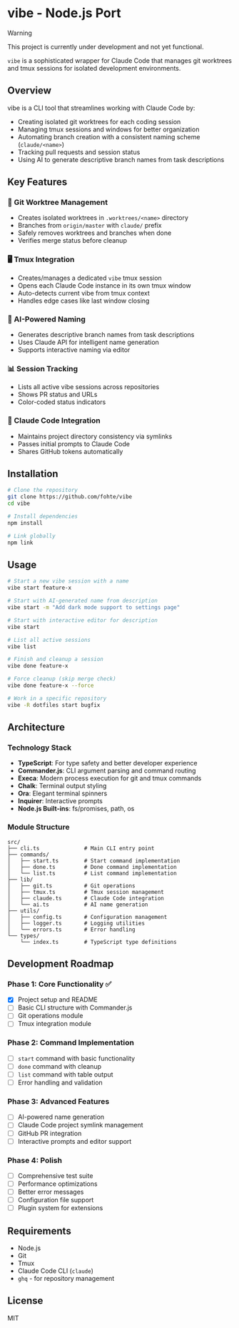 # vibe - Node.js Port

> [!WARNING]
> This project is currently under development and not yet functional.

`vibe` is a sophisticated wrapper for Claude Code that manages git worktrees and tmux sessions for isolated development environments.

## Overview

vibe is a CLI tool that streamlines working with Claude Code by:

- Creating isolated git worktrees for each coding session
- Managing tmux sessions and windows for better organization
- Automating branch creation with a consistent naming scheme (`claude/<name>`)
- Tracking pull requests and session status
- Using AI to generate descriptive branch names from task descriptions

## Key Features

### 🌳 Git Worktree Management

- Creates isolated worktrees in `.worktrees/<name>` directory
- Branches from `origin/master` with `claude/` prefix
- Safely removes worktrees and branches when done
- Verifies merge status before cleanup

### 🖥️ Tmux Integration

- Creates/manages a dedicated `vibe` tmux session
- Opens each Claude Code instance in its own tmux window
- Auto-detects current vibe from tmux context
- Handles edge cases like last window closing

### 🤖 AI-Powered Naming

- Generates descriptive branch names from task descriptions
- Uses Claude API for intelligent name generation
- Supports interactive naming via editor

### 📊 Session Tracking

- Lists all active vibe sessions across repositories
- Shows PR status and URLs
- Color-coded status indicators

### 🔗 Claude Code Integration

- Maintains project directory consistency via symlinks
- Passes initial prompts to Claude Code
- Shares GitHub tokens automatically

## Installation

```bash
# Clone the repository
git clone https://github.com/fohte/vibe
cd vibe

# Install dependencies
npm install

# Link globally
npm link
```

## Usage

```bash
# Start a new vibe session with a name
vibe start feature-x

# Start with AI-generated name from description
vibe start -m "Add dark mode support to settings page"

# Start with interactive editor for description
vibe start

# List all active sessions
vibe list

# Finish and cleanup a session
vibe done feature-x

# Force cleanup (skip merge check)
vibe done feature-x --force

# Work in a specific repository
vibe -R dotfiles start bugfix
```

## Architecture

### Technology Stack

- **TypeScript**: For type safety and better developer experience
- **Commander.js**: CLI argument parsing and command routing
- **Execa**: Modern process execution for git and tmux commands
- **Chalk**: Terminal output styling
- **Ora**: Elegant terminal spinners
- **Inquirer**: Interactive prompts
- **Node.js Built-ins**: fs/promises, path, os

### Module Structure

```
src/
├── cli.ts              # Main CLI entry point
├── commands/
│   ├── start.ts        # Start command implementation
│   ├── done.ts         # Done command implementation
│   └── list.ts         # List command implementation
├── lib/
│   ├── git.ts          # Git operations
│   ├── tmux.ts         # Tmux session management
│   ├── claude.ts       # Claude Code integration
│   └── ai.ts           # AI name generation
├── utils/
│   ├── config.ts       # Configuration management
│   ├── logger.ts       # Logging utilities
│   └── errors.ts       # Error handling
└── types/
    └── index.ts        # TypeScript type definitions
```

## Development Roadmap

### Phase 1: Core Functionality ✅

- [x] Project setup and README
- [ ] Basic CLI structure with Commander.js
- [ ] Git operations module
- [ ] Tmux integration module

### Phase 2: Command Implementation

- [ ] `start` command with basic functionality
- [ ] `done` command with cleanup
- [ ] `list` command with table output
- [ ] Error handling and validation

### Phase 3: Advanced Features

- [ ] AI-powered name generation
- [ ] Claude Code project symlink management
- [ ] GitHub PR integration
- [ ] Interactive prompts and editor support

### Phase 4: Polish

- [ ] Comprehensive test suite
- [ ] Performance optimizations
- [ ] Better error messages
- [ ] Configuration file support
- [ ] Plugin system for extensions

## Requirements

- Node.js
- Git
- Tmux
- Claude Code CLI (`claude`)
- `ghq` - for repository management

## License

MIT
